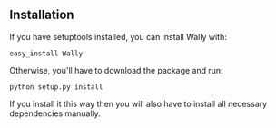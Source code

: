 Installation
------------

If you have setuptools installed, you can install Wally with:

    easy_install Wally

Otherwise, you'll have to download the package and run:

    python setup.py install

If you install it this way then you will also have to install all necessary
dependencies manually.
